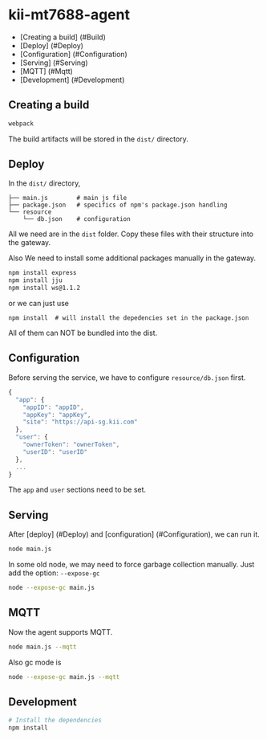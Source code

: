 # kii-mt7688-agent

* [Creating a build] (#Build)
* [Deploy] (#Deploy)
* [Configuration] (#Configuration)
* [Serving] (#Serving)
* [MQTT] (#Mqtt)
* [Development] (#Development)

<a name="Build"></a>
## Creating a build
```sh
webpack
```
The build artifacts will be stored in the `dist/` directory.

<a name="Deploy"></a>
## Deploy
In the `dist/` directory,
```
├── main.js        # main js file
├── package.json   # specifics of npm's package.json handling
└── resource
    └── db.json    # configuration
```
All we need are in the `dist` folder.
Copy these files with their structure into the gateway.

Also We need to install some additional packages manually in the gateway.
```sh
npm install express
npm install jju
npm install ws@1.1.2
```
or we can just use
```
npm install  # will install the depedencies set in the package.json
```
All of them can NOT be bundled into the dist.

<a name="Configuration"></a>
## Configuration
Before serving the service, we have to configure `resource/db.json` first.
```javascript
{
  "app": {
    "appID": "appID",
    "appKey": "appKey",
    "site": "https://api-sg.kii.com"
  },
  "user": {
    "ownerToken": "ownerToken",
    "userID": "userID"
  },
  ...
}
```
The `app` and `user` sections need to be set.

<a name="Serving"></a>
## Serving
After [deploy] (#Deploy) and [configuration] (#Configuration), we can run it.
```sh
node main.js
```

In some old node, we may need to force garbage collection manually.
Just add the option: `--expose-gc`
```sh
node --expose-gc main.js
```

<a name="Mqtt"></a>
## MQTT
Now the agent supports MQTT.
```sh
node main.js --mqtt
```
Also gc mode is
```sh
node --expose-gc main.js --mqtt
```

<a name="Development"></a>
## Development
```sh
# Install the dependencies
npm install
```
